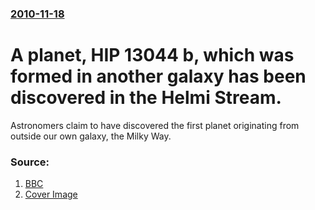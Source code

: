 ### [2010-11-18](/news/2010/11/18/index.md)

# A planet, HIP 13044 b, which was formed in another galaxy has been discovered in the Helmi Stream. 

Astronomers claim to have discovered the first planet originating from outside our own galaxy, the Milky Way.


### Source:

1. [BBC](http://www.bbc.co.uk/news/science-environment-11775803)
1. [Cover Image](http://www.bbc.co.uk/news/special/2015/newsspec_10857/bbc_news_logo.png?cb=1)
